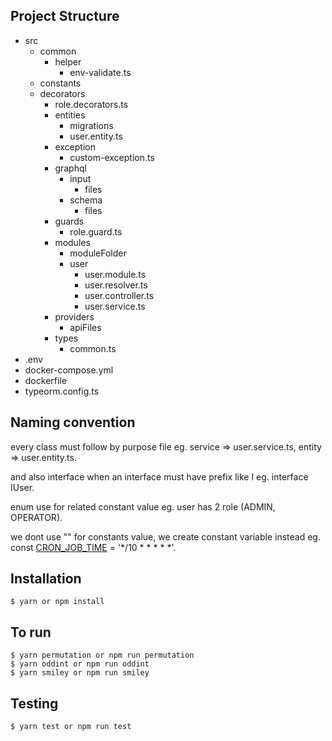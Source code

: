 ## Project Structure

- src
  - common
    - helper
      - env-validate.ts
  - constants
  - decorators
    - role.decorators.ts
    - entities
      - migrations
      - user.entity.ts
    - exception
      - custom-exception.ts
    - graphql
      - input
        - files
      - schema
        - files
    - guards
      - role.guard.ts
    - modules
      - moduleFolder
      - user
        - user.module.ts
        - user.resolver.ts
        - user.controller.ts
        - user.service.ts
    - providers
      - apiFiles
    - types
      - common.ts
- .env
- docker-compose.yml
- dockerfile
- typeorm.config.ts

## Naming convention
  every class must follow by purpose file eg. service => user.service.ts, entity => user.entity.ts.

  and also interface when an interface must have prefix like I eg. interface IUser.

  enum use for related constant value eg. user has 2 role (ADMIN, OPERATOR).

  we dont use "" for constants value, we create constant variable instead eg. const <u>CRON_JOB_TIME</u> = '*/10 * * * * *'.

## Installation
```
$ yarn or npm install
```

## To run
```
$ yarn permutation or npm run permutation
$ yarn oddint or npm run oddint
$ yarn smiley or npm run smiley
```

## Testing
```
$ yarn test or npm run test
```